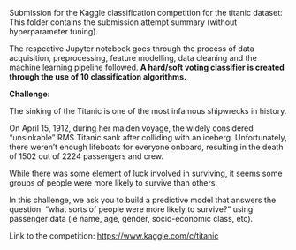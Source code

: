  Submission for the Kaggle classification competition for the titanic dataset: This folder contains the submission attempt summary (without hyperparameter tuning).

 The respective Jupyter notebook goes through the process of data acquisition, preprocessing, feature modelling, data cleaning and the machine learning pipeline followed. <b>A hard/soft voting classifier is created through the use of 10 classification algorithms.</b>

<b>Challenge:</b>

The sinking of the Titanic is one of the most infamous shipwrecks in history.

On April 15, 1912, during her maiden voyage, the widely considered “unsinkable” RMS Titanic sank after colliding with an iceberg. Unfortunately, there weren’t enough lifeboats for everyone onboard, resulting in the death of 1502 out of 2224 passengers and crew.

While there was some element of luck involved in surviving, it seems some groups of people were more likely to survive than others.

In this challenge, we ask you to build a predictive model that answers the question: “what sorts of people were more likely to survive?” using passenger data (ie name, age, gender, socio-economic class, etc).

Link to the competition: https://www.kaggle.com/c/titanic
